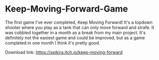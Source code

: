 # Keep-Moving-Forward-Game

The first game I've ever completed, Keep Moving Forward! 
It's a topdown shooter where you play as a tank that can only move forward and strafe. 
It was cobbled together in a month as a break from my main project. 
It's definitely not the easiest game and could be improved, but as a game completed in one month I think it's pretty good.

Download link: https://spikira.itch.io/keep-moving-forward
